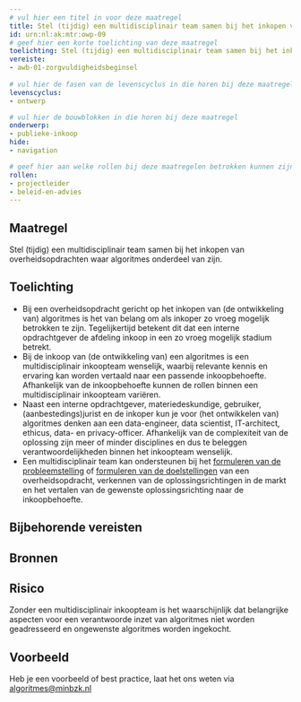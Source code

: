 ```yaml
---
# vul hier een titel in voor deze maatregel
title: Stel (tijdig) een multidisciplinair team samen bij het inkopen van overheidsopdrachten waar algoritmes onderdeel van zijn.
id: urn:nl:ak:mtr:owp-09
# geef hier een korte toelichting van deze maatregel
toelichting: Stel (tijdig) een multidisciplinair team samen bij het inkopen van overheidsopdrachten waar algoritmes onderdeel van zijn.
vereiste:
- awb-01-zorgvuldigheidsbeginsel
  
# vul hier de fasen van de levenscyclus in die horen bij deze maatregel
levenscyclus:
- ontwerp

# vul hier de bouwblokken in die horen bij deze maatregel
onderwerp: 
- publieke-inkoop
hide:
- navigation

# geef hier aan welke rollen bij deze maatregelen betrokken kunnen zijn
rollen:
- projectleider
- beleid-en-advies
---
```

<!-- Let op! onderstaande regel met 'tags' niet weghalen! Deze maakt automatisch de knopjes op basis van de metadata  -->
<!-- tags -->

## Maatregel
Stel (tijdig) een multidisciplinair team samen bij het inkopen van overheidsopdrachten waar algoritmes onderdeel van zijn.

## Toelichting 
<!-- Geef hier een toelichting van deze maatregel -->
- Bij een overheidsopdracht gericht op het inkopen van (de ontwikkeling van) algoritmes is het van belang om als inkoper zo vroeg mogelijk betrokken te zijn. Tegelijkertijd betekent dit dat een interne opdrachtgever de afdeling inkoop in een zo vroeg mogelijk stadium betrekt. 
- Bij de inkoop van (de ontwikkeling van) een algoritmes is een multidisciplinair inkoopteam wenselijk, waarbij relevante kennis en ervaring kan worden vertaald naar een passende inkoopbehoefte. Afhankelijk van de inkoopbehoefte kunnen de rollen binnen een multidisciplinair inkoopteam variëren.
- Naast een interne opdrachtgever, materiedeskundige, gebruiker, (aanbestedings)jurist en de inkoper kun je voor (het ontwikkelen van) algoritmes denken aan een data-engineer, data scientist, IT-architect, ethicus, data- en privacy-officer. Afhankelijk van de complexiteit van de oplossing zijn meer of minder disciplines en dus te beleggen verantwoordelijkheden binnen het inkoopteam wenselijk.
- Een multidisciplinair team kan ondersteunen bij het [formuleren van de probleemstelling](1-pba-01-formuleren-probleemdefinitie.md) of [formuleren van de doelstellingen](1-pba-02-formuleren-doelstelling.md) van een overheidsopdracht, verkennen van de oplossingsrichtingen in de markt en het vertalen van de gewenste oplossingsrichting naar de inkoopbehoefte.

## Bijbehorende vereisten
<!-- Hier volgt een lijst met vereisten op basis van de in de metadata ingevulde vereiste -->
<!-- Let op! onderstaande regel met 'list_vereisten_on_maatregelen_page' niet weghalen! Deze maakt automatisch een lijst van bijbehorende verseisten op basis van de metadata  -->
<!-- list_vereisten_on_maatregelen_page -->

## Bronnen 
<!-- Vul hier de relevante bronnen in voor deze maatregel -->

## Risico 
<!-- vul hier het specifieke risico in dat kan worden gemitigeerd met behulp van deze maatregel -->
Zonder een multidisciplinair inkoopteam is het waarschijnlijk dat belangrijke aspecten voor een verantwoorde inzet van algoritmes niet worden geadresseerd en ongewenste algoritmes worden ingekocht.


## Voorbeeld
<!-- Voeg hier een voorbeeld toe, door er bijvoorbeeld naar te verwijzen -->

Heb je een voorbeeld of best practice, laat het ons weten via [algoritmes@minbzk.nl](mailto:algoritmes@minbzk.nl)
